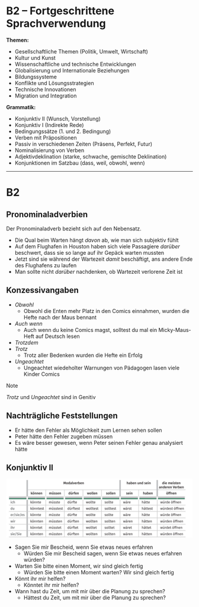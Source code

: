 # B2 – Fortgeschrittene Sprachverwendung

**Themen:**

- Gesellschaftliche Themen (Politik, Umwelt, Wirtschaft)
- Kultur und Kunst
- Wissenschaftliche und technische Entwicklungen
- Globalisierung und Internationale Beziehungen
- Bildungssysteme
- Konflikte und Lösungsstrategien
- Technische Innovationen
- Migration und Integration

**Grammatik:**

- Konjunktiv II (Wunsch, Vorstellung)
- Konjunktiv I (Indirekte Rede)
- Bedingungssätze (1. und 2. Bedingung)
- Verben mit Präpositionen
- Passiv in verschiedenen Zeiten (Präsens, Perfekt, Futur)
- Nominalisierung von Verben
- Adjektivdeklination (starke, schwache, gemischte Deklination)
- Konjunktionen im Satzbau (dass, weil, obwohl, wenn)

---

# B2

## Pronominaladverbien

Der Pronominaladverb bezieht sich auf den Nebensatz.

- Die Qual beim Warten hängt _davon_ ab, wie man sich subjektiv fühlt
- Auf dem Flughafen in Houston haben sich viele Passagiere _darüber_ beschwert, dass sie so lange auf ihr Gepäck warten mussten
- Jetzt sind sie während der Wartezeit _damit_ beschäftigt, ans andere Ende des Flughafens zu laufen
- Man sollte nicht _darüber_ nachdenken, ob Wartezeit verlorene Zeit ist


## Konzessivangaben

- _Obwohl_
	- Obwohl die Enten mehr Platz in den Comics einnahmen, wurden die Hefte nach der Maus bennant
- _Auch wenn_
	- Auch wenn du keine Comics magst, solltest du mal ein Micky-Maus-Heft auf Deutsch lesen
- _Trotzdem_
- _Trotz_
	- Trotz aller Bedenken wurden die Hefte ein Erfolg
- _Ungeachtet_
	- Ungeachtet wiedeholter Warnungen von Pädagogen lasen viele Kinder Comics


>[!Note]
>_Trotz_ und _Ungeachtet_ sind in Genitiv


## Nachträgliche Feststellungen

- Er hätte den Fehler als Möglichkeit zum Lernen sehen sollen
- Peter hätte den Fehler zugeben müssen
- Es wäre besser gewesen, wenn Peter seinen Fehler genau analysiert hätte


## Konjunktiv II

![](attachments/Pasted%20image%2020250428200211.png)

- Sagen Sie mir Bescheid, wenn Sie etwas neues erfahren
	- Würden Sie mir Bescheid sagen, wenn Sie etwas neues erfahren würden?
- Warten Sie bitte einen Moment, wir sind gleich fertig
	- Würden Sie bitte einen Moment warten? Wir sind gleich fertig
- Könnt ihr mir helfen?
	- Könntet ihr mir helfen?
- Wann hast du Zeit, um mit mir über die Planung zu sprechen?
	- Hättest du Zeit, um mit mir über die Planung zu sprechen?




